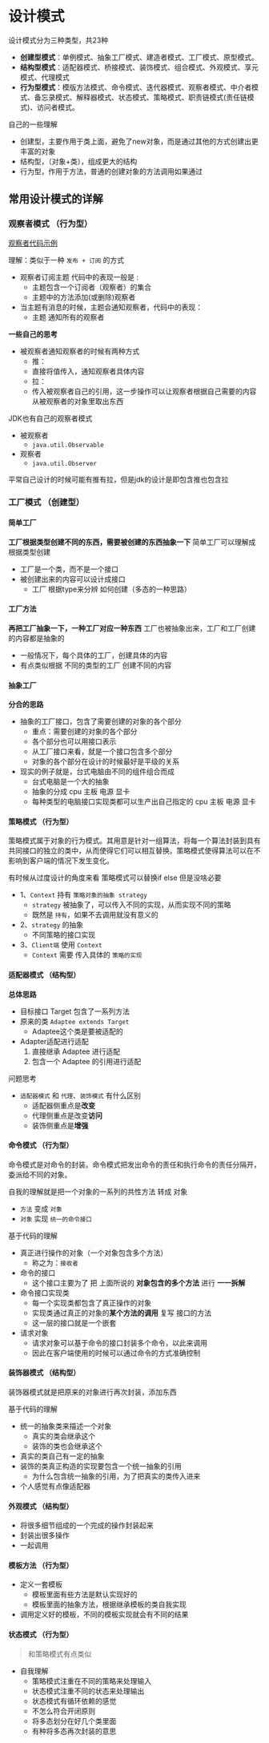 # 设计模式
设计模式分为三种类型，共23种
- **创建型模式**：单例模式、抽象工厂模式、建造者模式、工厂模式、原型模式。
- **结构型模式**：适配器模式、桥接模式、装饰模式、组合模式、外观模式、享元模式、代理模式
- **行为型模式**：模版方法模式、命令模式、迭代器模式、观察者模式、中介者模式、备忘录模式、解释器模式、状态模式、策略模式、职责链模式(责任链模式)、访问者模式。

自己的一些理解
- 创建型，主要作用于类上面，避免了new对象，而是通过其他的方式创建出更丰富的对象
- 结构型，（对象+类），组成更大的结构
- 行为型，作用于方法，普通的创建对象的方法调用如果通过 

## 常用设计模式的详解

### 观察者模式 （行为型）

[观察者代码示例](src/main/java/dp01_observer)

理解：类似于一种 `发布 + 订阅` 的方式
- 观察者订阅主题 代码中的表现一般是 :
    - 主题包含一个订阅者（观察者）的集合
    - 主题中的方法添加(或删除)观察者
- 当主题有消息的时候，主题会通知观察者，代码中的表现：
    - 主题 通知所有的观察者

**一些自己的思考**
- 被观察者通知观察者的时候有两种方式
    - 推：
    - 直接将值传入，通知观察者具体内容
    - 拉：
    - 传入被观察者自己的引用，这一步操作可以让观察者根据自己需要的内容从被观察者的对象里取出东西


JDK也有自己的观察者模式
- 被观察者
    - `java.util.Observable`
- 观察者
    - `java.util.Observer`
    
平常自己设计的时候可能有推有拉，但是jdk的设计是即包含推也包含拉

### 工厂模式 （创建型）

#### 简单工厂
**工厂根据类型创建不同的东西，需要被创建的东西抽象一下**
简单工厂可以理解成根据类型创建
- 工厂是一个类，而不是一个接口
- 被创建出来的内容可以设计成接口
    - 工厂 根据type来分辨 如何创建（多态的一种思路）

#### 工厂方法 
**再把工厂抽象一下，一种工厂对应一种东西**
工厂也被抽象出来，工厂和工厂创建的内容都是抽象的
- 一般情况下，每个具体的工厂，创建具体的内容
- 有点类似根据 不同的类型的工厂 创建不同的内容

#### 抽象工厂
**分合的思路**
- 抽象的工厂接口，包含了需要创建的对象的各个部分
    - 重点：需要创建的对象的各个部分
    - 各个部分也可以用接口表示
    - 从工厂接口来看，就是一个接口包含多个部分
    - 对象的各个部分在设计的时候最好是平级的关系
- 现实的例子就是，台式电脑由不同的组件组合而成
    - 台式电脑是一个大的抽象
    - 抽象的分成 cpu 主板 电源 显卡
    - 每种类型的电脑接口实现类都可以生产出自己指定的 cpu 主板 电源 显卡

#### 策略模式 （行为型）
策略模式属于对象的行为模式。其用意是针对一组算法，将每一个算法封装到具有共同接口的独立的类中，从而使得它们可以相互替换。策略模式使得算法可以在不影响到客户端的情况下发生变化。

有时候从过度设计的角度来看 策略模式可以替换if else 但是没啥必要

- 1、`Context` 持有 `策略对象的抽象 strategy`
    - `strategy` 被抽象了，可以传入不同的实现，从而实现不同的策略
    - 既然是 `持有`，如果不去调用就没有意义的
- 2、`strategy` 的抽象
    - 不同策略的接口实现
- 3、`Client端` 使用 `Context`
    -  `Context` 需要 传入具体的 `策略的实现` 


#### 适配器模式 （结构型）
**总体思路**
- 目标接口  Target 包含了一系列方法
- 原来的类 `Adaptee extends Target` 
    - Adaptee这个类是要被适配的
- Adapter适配进行适配
    1. 直接继承 Adaptee 进行适配
    2. 包含一个 Adaptee 的引用进行适配


问题思考
- `适配器模式` 和 `代理`、`装饰模式` 有什么区别
    - 适配器侧重点是**改变**
    - 代理侧重点是改变**访问**
    - 装饰侧重点是**增强**

#### 命令模式 （行为型）
命令模式是对命令的封装。命令模式把发出命令的责任和执行命令的责任分隔开，委派给不同的对象。

自我的理解就是把一个对象的一系列的共性方法 转成 对象 
- `方法` 变成 `对象`
- `对象` 实现 `统一的命令接口`

基于代码的理解
- 真正进行操作的对象（一个对象包含多个方法）
    - 称之为：`接收者`
- 命令的接口
    - 这个接口主要为了 把 上面所说的 **对象包含的多个方法** 进行 **一一拆解**
- 命令接口实现类
    - 每一个实现类都包含了真正操作的对象
    - 实现类通过真正的对象的**某个方法的调用** 复写 接口的方法
    - 这一层的接口就是一个嵌套
- 请求对象
    - 请求对象可以基于命令的接口封装多个命令，以此来调用
    - 因此在客户端使用的时候可以通过命令的方式准确控制

#### 装饰器模式 （结构型）
装饰器模式就是把原来的对象进行再次封装，添加东西

基于代码的理解
- 统一的抽象类来描述一个对象
    - 真实的类会继承这个
    - 装饰的类也会继承这个
- 真实的类自己有一定的抽象
- 装饰的类真正构造的实现要包含一个统一抽象的引用
    - 为什么包含统一抽象的引用，为了把真实的类传入进来
- 个人感觉有点像适配器

#### 外观模式 （结构型）
- 将很多细节组成的一个完成的操作封装起来
- 封装出很多操作
- 一起调用

#### 模板方法 （行为型）
- 定义一套模板
    - 模板里面有些方法是默认实现好的
    - 模板里面的抽象方法，根据继承模板的类自我实现
- 调用定义好的模板，不同的模板实现就会有不同的结果

#### 状态模式 （行为型）
> 和策略模式有点类似
- 自我理解
    - 策略模式注重在不同的策略来处理输入
    - 状态模式注重不同的状态来处理输出
    - 状态模式有循环依赖的感觉
    - 不怎么符合开闭原则
    - 将多态划分在好几个类里面
    - 有种将多态再次封装的意思